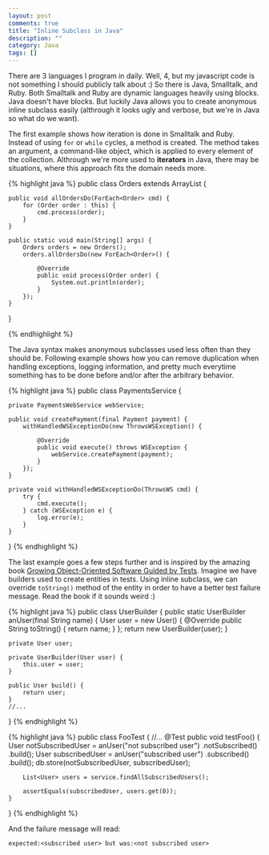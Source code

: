```yaml
---
layout: post
comments: true
title: "Inline Subclass in Java"
description: ""
category: Java
tags: []
---
```


There are 3 languages I program in daily. Well, 4, but my
javascript code is not something I should publicly talk
about :) So there is Java, Smalltalk, and Ruby. Both
Smalltalk and Ruby are dynamic languages heavily using
blocks. Java doesn't have blocks. But luckily Java allows
you to create anonymous inline subclass easily (althrough it
looks ugly and verbose, but we're in Java so what do we
want).

The first example shows how iteration is done in Smalltalk
and Ruby. Instead of using `for` or `while` cycles, a method
is created. The method takes an argument, a command-like
object, which is applied to every element of the collection.
Althrough we're more used to **iterators** in Java, there
may be situations, where this approach fits the domain needs
more.

{% highlight java %}
public class Orders extends ArrayList<Order> {

    public void allOrdersDo(ForEach<Order> cmd) {
        for (Order order : this) {
            cmd.process(order);
        }
    }

    public static void main(String[] args) {
        Orders orders = new Orders();
        orders.allOrdersDo(new ForEach<Order>() {

            @Override
            public void process(Order order) {
                System.out.println(order);
            }
        });
    }
}

{% endhighlight %}

The Java syntax makes anonymous subclasses used less often
than they should be.  Following example shows how you can
remove duplication when handling exceptions, logging
information, and pretty much everytime something has to
be done before and/or after the arbitrary behavior.

{% highlight java %}
public class PaymentsService {

    private PaymentsWebService webService;

    public void createPayment(final Payment payment) {
        withHandledWSExceptionDo(new ThrowsWSException() {

            @Override
            public void execute() throws WSException {
                webService.createPayment(payment);
            }
        });
    }

    private void withHandledWSExceptionDo(ThrowsWS cmd) {
        try {
            cmd.execute();
        } catch (WSException e) {
            log.error(e);
        }
    }
}
{% endhighlight %}

The last example goes a few steps further and is inspired by
the amazing book
[Growing Object-Oriented Software Guided by Tests](http://www.growing-object-oriented-software.com/). 
Imagine we have builders used to create entities in tests.
Using inline subclass, we can override `toString()` method
of the entity in order to have a better test failure
message. Read the book if it sounds weird :)


{% highlight java %}
public class UserBuilder {
    public static UserBuilder anUser(final String name) {
        User user = new User() {
            @Override
            public String toString() {
                return name;
            }
        };
        return new UserBuilder(user);
    }
    
    private User user;

    private UserBuilder(User user) {
        this.user = user;
    }

    public User build() {
        return user;
    }
    //...
}
{% endhighlight %}

{% highlight java %}
public class FooTest {
    //...
    @Test
    public void testFoo() {
        User notSubscribedUser = 
                anUser("not subscribed user")
                    .notSubscribed()
                    .build();
        User subscribedUser = 
                anUser("subscribed user")
                    .subscribed()
                    .build();
        db.store(notSubscribedUser, subscribedUser);

        List<User> users = service.findAllSubscribedUsers();

        assertEquals(subscribedUser, users.get(0));
    }
}
{% endhighlight %}

And the failure message will read:

    expected:<subscribed user> but was:<not subscribed user>


